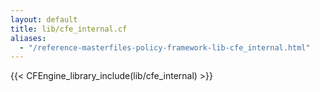 ```yaml
---
layout: default
title: lib/cfe_internal.cf
aliases:
  - "/reference-masterfiles-policy-framework-lib-cfe_internal.html"
---
```


{{< CFEngine_library_include(lib/cfe_internal) >}}
